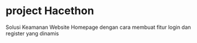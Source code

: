 <h1>project Hacethon</h1>
<p>Solusi Keamanan Website Homepage dengan cara membuat fitur login dan register yang dinamis</p>
